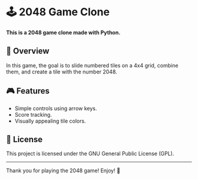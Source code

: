 # 🕹️ 2048 Game Clone

**This is a 2048 game clone made with Python.**

## 📖 Overview

In this game, the goal is to slide numbered tiles on a 4x4 grid, combine them, and create a tile with the number 2048.

## 🎮 Features

- Simple controls using arrow keys.
- Score tracking.
- Visually appealing tile colors.

## 📝 License

This project is licensed under the GNU General Public License (GPL).

---

Thank you for playing the 2048 game! Enjoy! 🎉
